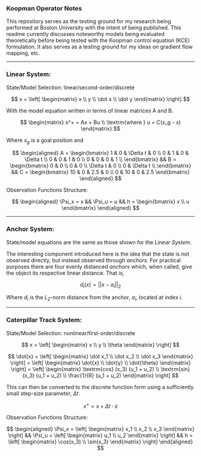### **Koopman Operator Notes**

This repository serves as the testing ground for my research being performed at Boston University with the intent of being published. This readme currently discusses noteworthy models being evaluated theoretically before being tested with the Koopman control equation (KCE) formulation. It also serves as a testing ground for my ideas on gradient flow mapping, etc.


___
### **Linear System:**
State/Model Selection: linear/second-order/discrete

$$
    x = \left[ \begin{matrix}
        x \\ y \\ \dot x \\ \dot y
    \end{matrix} \right]
$$

With the model equation written in terms of linear matrices A and B.

$$
\begin{matrix}
    x^+ = Ax + Bu \\
    \textrm{where } u = C(x_g - x)
\end{matrix}
$$

Where $x_g$ is a goal position and

$$
\begin{aligned}
    A = \begin{bmatrix}
        1 & 0 & \Delta t & 0 \\
        0 & 1 & 0 & \Delta t \\
        0 & 0 & 1 & 0 \\
        0 & 0 & 0 & 1 \\
    \end{bmatrix}
&&
    B = \begin{bmatrix}
        0 & 0 \\
        0 & 0 \\
        \Delta t & 0 \\
        0 & \Delta t \\
    \end{bmatrix}
&&
    C = \begin{bmatrix}
        10 & 0 & 2.5 & 0 \\
        0 & 10 & 0 & 2.5
    \end{bmatrix}
\end{aligned}
$$

Observation Functions Structure:

$$
\begin{aligned}
    \Psi_x = x
    &&
    \Psi_u = u
    &&
    h = \begin{bmatrix}
        x \\
        u
    \end{bmatrix}
\end{aligned}
$$


___
### **Anchor System:**
State/model equations are the same as those shown for the *Linear System*.

The interesting component introduced here is the idea that the state is not observed directly, but instead observed through *anchors*. For practical purposes there are four evenly distanced *anchors* which, when called, give the object its respective linear distance. That is,

$$
    d_i(x) = ||x - a_i||_2
$$

Where $d_i$ is the $L_2$-norm distance from the anchor, $a_i$, located at index $i$.


___
### **Caterpillar Track System:**
State/Model Selection: nonlinear/first-order/discrete

$$
    x = \left[ \begin{matrix}
        x \\
        y \\
        \theta
    \end{matrix} \right]
$$

$$
    \dot{x} = \left[ \begin{matrix}
        \dot x_1 \\
        \dot x_2 \\
        \dot x_3
    \end{matrix} \right]
    = \left[ \begin{matrix}
        \dot{x} \\
        \dot{y} \\
        \dot{\theta}
    \end{matrix} \right]
    = \left[ \begin{matrix}
        \textrm{cos} (x_3) (u_1 + u_2) \\
        \textrm{sin} (x_3) (u_1 + u_2) \\
        \frac{1}{R} (u_1 + u_2)
    \end{matrix} \right]
$$

This can then be converted to the discrete function form using a sufficiently small step-size parameter, $\Delta t$.

$$
    x^+ = x + \Delta t \cdot \dot{x}
$$

Observation Functions Structure:

$$
\begin{aligned}
    \Psi_x = \left[ \begin{matrix}
        x_1 \\
        x_2 \\
        x_3
    \end{matrix} \right]
    &&
    \Psi_u = \left[ \begin{matrix} 
        u_1 \\
        u_2
    \end{matrix} \right]
    &&
    h = \left[ \begin{matrix} 
        \cos(x_3) \\
        \sin(x_3)
    \end{matrix} \right]
\end{aligned}
$$
